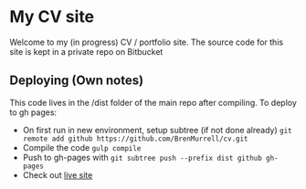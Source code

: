 # My CV site

Welcome to my (in progress) CV / portfolio site. The source code for this site
is kept in a private repo on Bitbucket

## Deploying (Own notes)

This code lives in the /dist folder of the main repo after compiling. To deploy to gh pages:

* On first run in new environment, setup subtree (if not done already) `git remote add github https://github.com/BrenMurrell/cv.git`
* Compile the code `gulp compile`
* Push to gh-pages with `git subtree push --prefix dist github gh-pages`
* Check out [live site](https://brenmurrell.github.io/cv)
